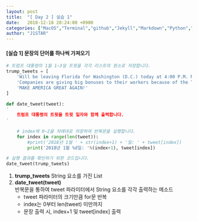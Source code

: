 ```yaml
---
layout: post
title:  "[ Day 2 ] 실습 1"
date:   2018-12-18 20:24:00 +0900
categories: ["MacOS","Terminal","github","Jekyll","Markdown","Python","Algorithm"]
author: "J1STAR"
---
```




#### [실습 1] 문장의 단어를 하나씩 가져오기

```python
# 트럼프 대통령의 1월 1~3일 트윗을 각각 리스트의 원소로 저장합니다.
trump_tweets = [
    'Will be leaving Florida for Washington (D.C.) today at 4:00 P.M. Much work to be done, but it will be a great New Year!',
    'Companies are giving big bonuses to their workers because of the Tax Cut Bill. Really great!',
    'MAKE AMERICA GREAT AGAIN!'
]

def date_tweet(tweet):
'
    트럼프 대통령의 트윗을 트윗 일자와 함께 출력합니다.
'
    
    # index에 0~2을 차례대로 저장하여 반복문을 실행합니다.
    for index in range(len(tweet)):
        #print('2018년 1월 ' + str(index+1) + '일: ' + tweet[index])
        print('2018년 1월 %d일: '%(index+1), tweet[index])

# 실행 결과를 확인하기 위한 코드입니다.
date_tweet(trump_tweets)
```
1. __trump\_tweets__ String 요소를 가진 List
2. __date\_tweet(tweet)__  
	반복문을 통하여 tweet 파라미터에서 String 요소를 각각 출력하는 메소드
	- tweet 파라미터의 크기만큼 for문 반복
	- index는 0부터 len(tweet) 미만까지
	- 문장 출력 시, index+1 및 tweet[index] 출력